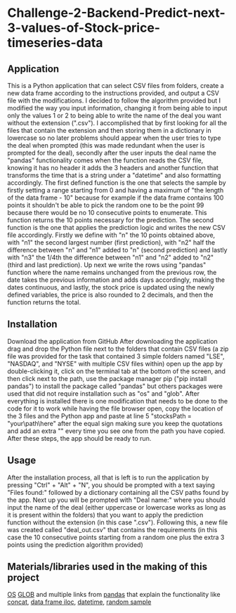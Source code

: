 # Challenge-2-Backend-Predict-next-3-values-of-Stock-price-timeseries-data

## Application

This is a Python application that can select CSV files from folders, create a new data frame according to the instructions provided, and output a CSV file with the modifications. 
I decided to follow the algorithm provided but I modified the way you input information, changing it from being able to input only the values 1 or 2 to being able to write the name of the deal you want without the extension (".csv"). I accomplished that by first looking for all the files that contain the extension and then storing them in a dictionary in lowercase so no later problems should appear when the user tries to type the deal when prompted (this was made redundant when the user is prompted for the deal), secondly after the user inputs the deal name the "pandas" functionality comes when the function reads the CSV file, knowing it has no header it adds the 3 headers and another function that transforms the time that is a string under a "datetime" and also formatting accordingly.
The first defined function is the one that selects the sample by firstly setting a range starting from 0 and having a maximum of "the length of the data frame - 10" because for example if the data frame contains 100 points it shouldn't be able to pick the random one to be the point 99 because there would be no 10 consecutive points to enumerate. This function returns the 10 points necessary for the prediction.
The second function is the one that applies the prediction logic and writes the new CSV file accordingly. Firstly we define with "n" the 10 points obtained above, with "n1" the second largest number (first prediction), with "n2" half the difference between "n" and "n1" added to "n" (second prediction) and lastly with "n3" the 1/4th the difference between "n1" and "n2" added to "n2" (third and last prediction). Up next we write the rows using "pandas" function where the name remains unchanged from the previous row, the date takes the previous information and adds days accordingly, making the dates continuous, and lastly, the stock price is updated using the newly defined variables, the price is also rounded to 2 decimals, and then the function returns the total. 

 
## Installation

Download the application from GitHub
After downloading the application drag and drop the Python file next to the folders that contain CSV files (a zip file was provided for the task that contained 3 simple folders named "LSE", "NASDAQ", and "NYSE" with multiple CSV files within) open up the app by double-clicking it, click on the terminal tab at the bottom of the screen, and then click next to the path, use the package manager pip ("pip install pandas") to install the package called "pandas" but others packages were used that did not require installation such as "os" and "glob". After everything is installed there is one modification that needs to be done to the code for it to work while having the file browser open, copy the location of the 3 files and the Python app and paste at line 5 "stocksPath = "your\\path\\here" after the equal sign making sure you keep the quotations and add an extra "\" every time you see one from the path you have copied.
After these steps, the app should be ready to run.

## Usage

After the installation process, all that is left is to run the application by pressing "Ctrl" + "Alt" + "N", you should be prompted with a text saying "Files found:" followed by a dictionary containing all the CSV paths found by the app. Next up you will be prompted with "Deal name:" where you should input the name of the deal (either uppercase or lowercase works as long as it is present within the folders) that you want to apply the prediction function without the extension (in this case ".csv"). Following this, a new file was created called "deal_out.csv" that contains the requirements (in this case the 10 consecutive points starting from a random one plus the extra 3 points using the prediction algorithm provided)

## Materials/libraries used in the making of this project


[OS](https://docs.python.org/3/library/os.html)
[GLOB](https://docs.python.org/3/library/glob.html)
and multiple links from [pandas](https://pandas.pydata.org/docs/user_guide/) that explain the functionality like [concat](https://pandas.pydata.org/docs/user_guide/merging.html#concat), [data frame iloc](https://pandas.pydata.org/docs/reference/api/pandas.DataFrame.iloc.html), [datetime](https://pandas.pydata.org/docs/user_guide/timeseries.html), [random sample](https://pandas.pydata.org/docs/whatsnew/v0.16.1.html#sample) 
